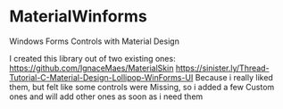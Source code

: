 # MaterialWinforms
Windows Forms Controls with Material Design

I created this library out of two existing ones:
https://github.com/IgnaceMaes/MaterialSkin
https://sinister.ly/Thread-Tutorial-C-Material-Design-Lollipop-WinForms-UI
Because i really liked them, but felt like some controls were Missing, so i added a few Custom ones
and will add other ones as soon as i need them
